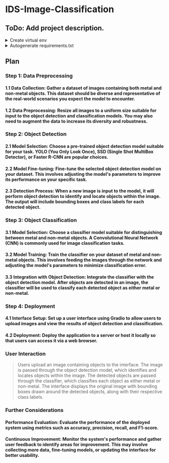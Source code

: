 # IDS-Image-Classification

## ToDo: Add project description.

<details>
  <summary>Create virtual env</summary>
 
<!--START_SECTION:activity-->

```console
python -m venv .venv
```

if script execution policy error:
```console
Set-ExecutionPolicy Unrestricted -Scope Process
```

activate virtual environment:
```console
.venv\Scripts\activate
```

or

```console
.\venv\Scripts\Activate.ps1
```
<!--END_SECTION:activity-->

</details>

<details>
  <summary>Autogenerate requirements.txt</summary>
 
<!--START_SECTION:activity-->

```console
pip install pipreqs
```

```console
pipreqs --force
```

detail reference: [here](https://precious-jalebi-a6ee2b.netlify.app/development-docs/#generate-automatic-requirementstxt)
<!--END_SECTION:activity-->

</details>

## Plan

### Step 1: Data Preprocessing
#### 1.1 Data Collection: Gather a dataset of images containing both metal and non-metal objects. This dataset should be diverse and representative of the real-world scenarios you expect the model to encounter.

#### 1.2 Data Preprocessing: Resize all images to a uniform size suitable for input to the object detection and classification models. You may also need to augment the data to increase its diversity and robustness.

### Step 2: Object Detection
#### 2.1 Model Selection: Choose a pre-trained object detection model suitable for your task. YOLO (You Only Look Once), SSD (Single Shot MultiBox Detector), or Faster R-CNN are popular choices.

#### 2.2 Model Fine-tuning: Fine-tune the selected object detection model on your dataset. This involves adjusting the model's parameters to improve its performance on your specific task.

#### 2.3 Detection Process: When a new image is input to the model, it will perform object detection to identify and locate objects within the image. The output will include bounding boxes and class labels for each detected object.

### Step 3: Object Classification
#### 3.1 Model Selection: Choose a classifier model suitable for distinguishing between metal and non-metal objects. A Convolutional Neural Network (CNN) is commonly used for image classification tasks.

#### 3.2 Model Training: Train the classifier on your dataset of metal and non-metal objects. This involves feeding the images through the network and adjusting the model's parameters to minimize classification error.

#### 3.3 Integration with Object Detection: Integrate the classifier with the object detection model. After objects are detected in an image, the classifier will be used to classify each detected object as either metal or non-metal.

### Step 4: Deployment
#### 4.1 Interface Setup: Set up a user interface using Gradio to allow users to upload images and view the results of object detection and classification.

#### 4.2 Deployment: Deploy the application to a server or host it locally so that users can access it via a web browser.

### User Interaction
> Users upload an image containing objects to the interface.
The image is passed through the object detection model, which identifies and locates objects within the image.
The detected objects are passed through the classifier, which classifies each object as either metal or non-metal.
The interface displays the original image with bounding boxes drawn around the detected objects, along with their respective class labels.

### Further Considerations
#### Performance Evaluation: Evaluate the performance of the deployed system using metrics such as accuracy, precision, recall, and F1-score.
#### Continuous Improvement: Monitor the system's performance and gather user feedback to identify areas for improvement. This may involve collecting more data, fine-tuning models, or updating the interface for better usability.